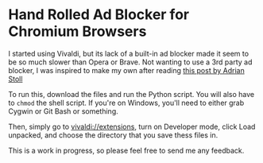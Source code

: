 # Hand Rolled Ad Blocker for Chromium Browsers

I started using Vivaldi, but its lack of a built-in ad blocker made it seem to be so much slower than Opera or Brave. Not wanting to use a 3rd party ad blocker, I was inspired to make my own after reading [this post by Adrian Stoll](https://www.adrianstoll.com/dyi-adblocker/)

To run this, download the files and run the Python script. You will also have to `chmod` the shell script. If you're on Windows, you'll need to either grab Cygwin or Git Bash or something.

Then, simply go to [vivaldi://extensions](ivivaldi://extensions), turn on Developer mode, click Load unpacked, and choose the directory that you save thess files in. 

This is a work in progress, so please feel free to send me any feedback.
